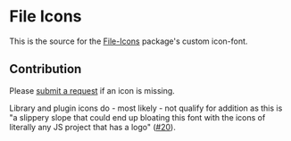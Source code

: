 File Icons
==========

This is the source for the [File-Icons](https://github.com/file-icons/atom) package's custom icon-font.

## Contribution
Please [submit a request](https://github.com/file-icons/source/issues) if an icon is missing.

Library and plugin icons do - most likely - not qualify for addition as this is "a slippery slope that could end up bloating this font with the icons of literally any JS project that has a logo" ([#20](https://github.com/file-icons/source/issues/20)).
